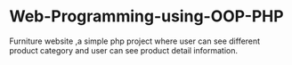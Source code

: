 # Web-Programming-using-OOP-PHP
Furniture website ,a simple php project where user can see different product category and user can see product detail information.
